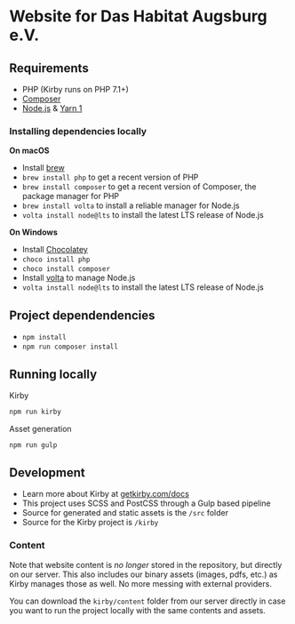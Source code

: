 # Website for Das Habitat Augsburg e.V.

## Requirements

- PHP (Kirby runs on PHP 7.1+)
- [Composer](https://getcomposer.org)
- [Node.js](https://nodejs.org/) & [Yarn 1](https://classic.yarnpkg.com/)

### Installing dependencies locally

**On macOS**

- Install [brew](https://brew.sh/) 
- `brew install php` to get a recent version of PHP
- `brew install composer` to get a recent version of Composer, the package manager for PHP
- `brew install volta` to install a reliable manager for Node.js
- `volta install node@lts` to install the latest LTS release of Node.js

**On Windows**

- Install [Chocolatey](https://chocolatey.org)
- `choco install php`
- `choco install composer`
- Install [volta](https://docs.volta.sh/guide/getting-started#windows-installation) 
  to manage Node.js
- `volta install node@lts` to install the latest LTS release of Node.js

## Project dependendencies

- `npm install`
- `npm run composer install`

## Running locally

Kirby

```sh
npm run kirby
```

Asset generation

```sh
npm run gulp
```

## Development

- Learn more about Kirby at [getkirby.com/docs](https://getkirby.com/docs)
- This project uses SCSS and PostCSS through a Gulp based pipeline
- Source for generated and static assets is the `/src` folder
- Source for the Kirby project is `/kirby`

### Content

Note that website content is *no longer* stored in the repository, but directly on our server. This also includes our binary assets (images, pdfs, etc.) as Kirby manages those as well. No more messing with external providers.

You can download the `kirby/content` folder from our server directly in case you want to run the project locally with the same contents and assets. 
